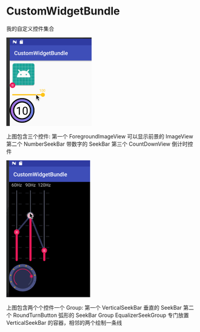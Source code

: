 # CustomWidgetBundle
我的自定义控件集合

![](https://raw.githubusercontent.com/wangkunlin/CustomWidgetBundle/master/pictures/main.gif)

上图包含三个控件:
第一个 ForegroundImageView  可以显示前景的 ImageView
第二个 NumberSeekBar  带数字的 SeekBar
第三个 CountDownView  倒计时控件

![](https://raw.githubusercontent.com/wangkunlin/CustomWidgetBundle/master/pictures/equalizer.gif)

上图包含两个个控件一个 Group:
第一个 VerticalSeekBar  垂直的 SeekBar
第二个 RoundTurnButton  弧形的 SeekBar
Group EqualizerSeekGroup  专门放置 VerticalSeekBar 的容器，相邻的两个绘制一条线
